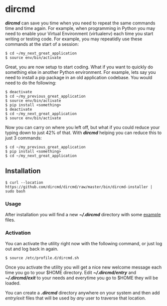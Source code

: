 # dircmd


**_dircmd_** can save you time when you need to repeat the same commands time and time again. For example, when programming in Python you may need to enable your Virtual Environment (virtualenv) each time you start writing or testing code. For example, you may repeatidly use these commands at the start of a session:

    $ cd ~/my_next_great_application
    $ source env/bin/activate

Great, you are now setup to start coding. What if you want to quickly do something else in another Python environment. For example, lets say you need to install a pip package in an old application codebase. You would need to do the following:

    $ deactivate
    $ cd ~/my_previous_great_application
    $ source env/bin/activate
    $ pip install <something>
    $ deactivate
    $ cd ~/my_next_great_application
    $ source env/bin/activate

Now you can carry on where you left off, but what if you could reduce your typing down to just 42% of that. With _**dircmd**_ helping you can reduce this to just 3 commands:

    $ cd ~/my_previous_great_application
    $ pip install <something>
    $ cd ~/my_next_great_application

## Installation

    $ curl --location https://github.com/dircmd/dircmd/raw/master/bin/dircmd-installer | sudo bash

### Usage

After installation you will find a new _**~/.dircmd**_ directory with some [example](https://github.com/dircmd/dircmd/tree/master/examples/helloworld) files.

### Activation

You can activate the utility right now with the following command, or just log out and log back in again.

    $ source /etc/profile.d/dircmd.sh

Once you activate the utility you will get a nice new welcome message each time you go to your $HOME directory. Edit _**~/.dircmd/entry**_ and _**~/.dircmd/exit**_ to your needs and everytime you go to $HOME they will be loaded.

You can create a _**.dircmd**_ directory anywhere on your system and then add _entry/exit_ files that will be used by _any_ user to traverse that location.
